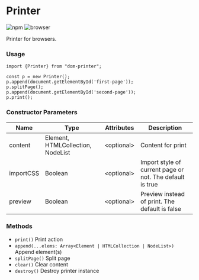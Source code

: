 # Printer
![npm](https://img.shields.io/npm/v/dom-printer)
![browser](https://img.shields.io/badge/Browsers-Chrome%2C%20IE9--11%2C%20Edge%2C%20Safari%2C%20Firefox-green)

Printer for browsers.

### Usage
````
import {Printer} from "dom-printer";

const p = new Printer();
p.append(document.getElementById('first-page'));
p.splitPage();
p.append(document.getElementById('second-page'));
p.print();
````

### Constructor Parameters
Name        | Type                              | Attributes  | Description
------------|-----------------------------------|-------------|-----------------
content     | Element, HTMLCollection, NodeList | <optional\> | Content for print
importCSS   | Boolean                           | <optional\> | Import style of current page or not. The default is true
preview     | Boolean                           | <optional\> | Preview instead of print. The default is false

### Methods
* `print()` Print action
* `append(...elems: Array<Element | HTMLCollection | NodeList>)` Append element(s)
* `splitPage()` Split page
* `clear()` Clear content
* `destroy()` Destroy printer instance
